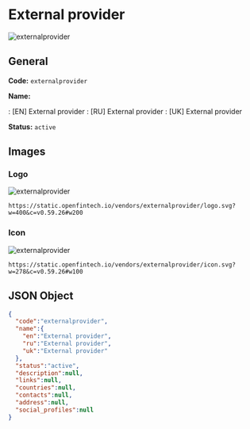 
# External provider 
![externalprovider](https://static.openfintech.io/vendors/externalprovider/logo.svg?w=400&c=v0.59.26#w200)  

## General 
 
**Code:** `externalprovider` 
 
**Name:** 
 
:	[EN] External provider 
:	[RU] External provider 
:	[UK] External provider 
 
**Status:** `active` 
 

## Images 

### Logo 
 
![externalprovider](https://static.openfintech.io/vendors/externalprovider/logo.svg?w=400&c=v0.59.26#w200)  

```
https://static.openfintech.io/vendors/externalprovider/logo.svg?w=400&c=v0.59.26#w200
```  

### Icon 
 
![externalprovider](https://static.openfintech.io/vendors/externalprovider/icon.svg?w=278&c=v0.59.26#w100)  

```
https://static.openfintech.io/vendors/externalprovider/icon.svg?w=278&c=v0.59.26#w100
```  

## JSON Object 

```json
{
  "code":"externalprovider",
  "name":{
    "en":"External provider",
    "ru":"External provider",
    "uk":"External provider"
  },
  "status":"active",
  "description":null,
  "links":null,
  "countries":null,
  "contacts":null,
  "address":null,
  "social_profiles":null
}
```  
